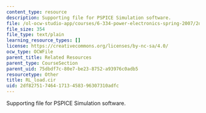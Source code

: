 ```yaml
---
content_type: resource
description: Supporting file for PSPICE Simulation software.
file: /ol-ocw-studio-app/courses/6-334-power-electronics-spring-2007/2df8275174641713458396307310adfc_RL_load.cir
file_size: 354
file_type: text/plain
learning_resource_types: []
license: https://creativecommons.org/licenses/by-nc-sa/4.0/
ocw_type: OCWFile
parent_title: Related Resources
parent_type: CourseSection
parent_uid: 75dbdf7c-80e7-be23-8752-a93976c0adb5
resourcetype: Other
title: RL_load.cir
uid: 2df82751-7464-1713-4583-96307310adfc
---
```

Supporting file for PSPICE Simulation software.